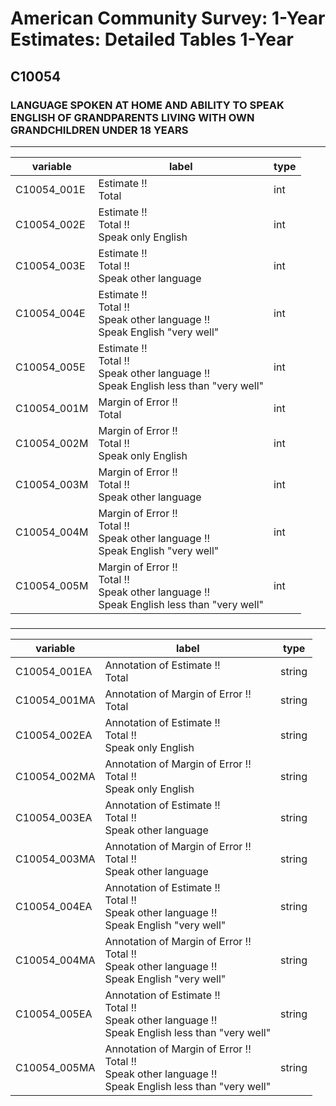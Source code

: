 # American Community Survey: 1-Year Estimates: Detailed Tables 1-Year

## C10054

### LANGUAGE SPOKEN AT HOME AND ABILITY TO SPEAK ENGLISH OF GRANDPARENTS LIVING WITH OWN GRANDCHILDREN UNDER 18 YEARS

___

| variable | label | type |
| ----- | ----- | ----- |
| C10054_001E | Estimate !!<br>Total | int |
| C10054_002E | Estimate !!<br>Total !!<br>Speak only English | int |
| C10054_003E | Estimate !!<br>Total !!<br>Speak other language | int |
| C10054_004E | Estimate !!<br>Total !!<br>Speak other language !!<br>Speak English &quot;very well&quot; | int |
| C10054_005E | Estimate !!<br>Total !!<br>Speak other language !!<br>Speak English less than &quot;very well&quot; | int |
| C10054_001M | Margin of Error !!<br>Total | int |
| C10054_002M | Margin of Error !!<br>Total !!<br>Speak only English | int |
| C10054_003M | Margin of Error !!<br>Total !!<br>Speak other language | int |
| C10054_004M | Margin of Error !!<br>Total !!<br>Speak other language !!<br>Speak English &quot;very well&quot; | int |
| C10054_005M | Margin of Error !!<br>Total !!<br>Speak other language !!<br>Speak English less than &quot;very well&quot; | int |
### 

___

| variable | label | type |
| ----- | ----- | ----- |
| C10054_001EA | Annotation of Estimate !!<br>Total | string |
| C10054_001MA | Annotation of Margin of Error !!<br>Total | string |
| C10054_002EA | Annotation of Estimate !!<br>Total !!<br>Speak only English | string |
| C10054_002MA | Annotation of Margin of Error !!<br>Total !!<br>Speak only English | string |
| C10054_003EA | Annotation of Estimate !!<br>Total !!<br>Speak other language | string |
| C10054_003MA | Annotation of Margin of Error !!<br>Total !!<br>Speak other language | string |
| C10054_004EA | Annotation of Estimate !!<br>Total !!<br>Speak other language !!<br>Speak English &quot;very well&quot; | string |
| C10054_004MA | Annotation of Margin of Error !!<br>Total !!<br>Speak other language !!<br>Speak English &quot;very well&quot; | string |
| C10054_005EA | Annotation of Estimate !!<br>Total !!<br>Speak other language !!<br>Speak English less than &quot;very well&quot; | string |
| C10054_005MA | Annotation of Margin of Error !!<br>Total !!<br>Speak other language !!<br>Speak English less than &quot;very well&quot; | string |

